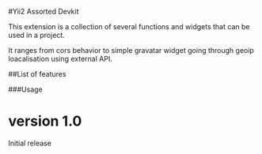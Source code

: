 #Yii2 Assorted Devkit

This extension is a collection of several functions and widgets that can be used in a project.

It ranges from cors behavior to simple gravatar widget going through geoip loacalisation using external API.

##List of features



###Usage



version 1.0
=======

Initial release
